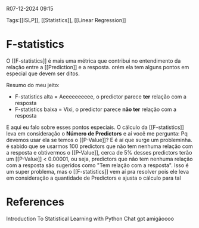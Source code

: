 R07-12-2024 09:15

Tags:[[ISLP]], [[Statistics]], [[Linear Regression]]

# F-statistics

O [[F-statistics]] é mais uma métrica que contribui no entendimento da relação entre a [[Prediction]] e a resposta. orém ela tem alguns pontos em especial que devem ser ditos.

Resumo do meu jeito:

+ F-statistics alta = Aeeeeeeeeee, o predictor parece **ter** relação com a resposta
+ F-statistics baixa = Vixi, o predictor parece **não ter** relação com a resposta

E aqui eu falo sobre esses pontos especiais. O cálculo da [[F-statistics]] leva em consideração o **Número de Predictors** e aí você me pergunta: Pq devemos usar ela se temos o [[P-Value]]? E é aí que surge um probleminha. é sabido que se usarmos 100 predictors que não tem nenhuma relação com a resposta e obtivermos o [[P-Value]], cerca de 5% desses predictors terão um [[P-Value]] < 0.00001, ou seja, predictors que não tem nenhuma relação com a resposta são sugeridos como "Tem relação com a resposta". Isso é um super problema, mas o [[F-statistics]] vem aí pra resolver pois ele leva em consideração a quantidade de Predictors e ajusta o cálculo para tal

# References

Introduction To Statistical Learning with Python
Chat gpt amigãoooo